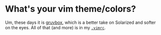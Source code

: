 # What's your vim theme/colors?

Um, these days it is
[gruvbox](https://duck.com/lite?kd=-1&kp=-1&q=gruvbox), which is a
better take on Solarized and softer on the eyes. All of that (and more)
is in my
[`.vimrc`](https://gitlab.com/rwxrob/dotfiles/-/blob/master/common/vim/vimrc).


